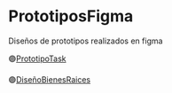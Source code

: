 # PrototiposFigma
Diseños de prototipos realizados en figma

🟣[PrototipoTask](PrototipoTask.pdf)    

🟣[DiseñoBienesRaices](Mi_primera_app_en_figma.pdf)

